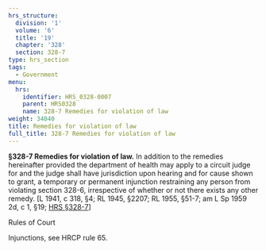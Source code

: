 ```yaml
---
hrs_structure:
  division: '1'
  volume: '6'
  title: '19'
  chapter: '328'
  section: 328-7
type: hrs_section
tags:
  - Government
menu:
  hrs:
    identifier: HRS_0328-0007
    parent: HRS0328
    name: 328-7 Remedies for violation of law
weight: 34040
title: Remedies for violation of law
full_title: 328-7 Remedies for violation of law
---
```

**§328-7 Remedies for violation of law.** In addition to the remedies hereinafter provided the department of health may apply to a circuit judge for and the judge shall have jurisdiction upon hearing and for cause shown to grant, a temporary or permanent injunction restraining any person from violating section 328-6, irrespective of whether or not there exists any other remedy. [L 1941, c 318, §4; RL 1945, §2207; RL 1955, §51-7; am L Sp 1959 2d, c 1, §19; [HRS §328-7](/title-19/chapter-328/section-328-7/)]

Rules of Court

Injunctions, see HRCP rule 65.